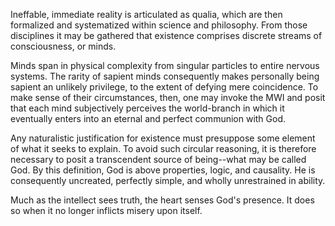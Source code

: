 Ineffable, immediate reality is articulated as qualia, which are then formalized and systematized within science and philosophy. From those disciplines it may be gathered that existence comprises discrete streams of consciousness, or minds.

Minds span in physical complexity from singular particles to entire nervous systems. The rarity of sapient minds consequently makes personally being sapient an unlikely privilege, to the extent of defying mere coincidence. To make sense of their circumstances, then, one may invoke the MWI and posit that each mind subjectively perceives the world-branch in which it eventually enters into an eternal and perfect communion with God.

Any naturalistic justification for existence must presuppose some element of what it seeks to explain. To avoid such circular reasoning, it is therefore necessary to posit a transcendent source of being--what may be called God. By this definition, God is above properties, logic, and causality. He is consequently uncreated, perfectly simple, and wholly unrestrained in ability.

Much as the intellect sees truth, the heart senses God's presence. It does so when it no longer inflicts misery upon itself.
